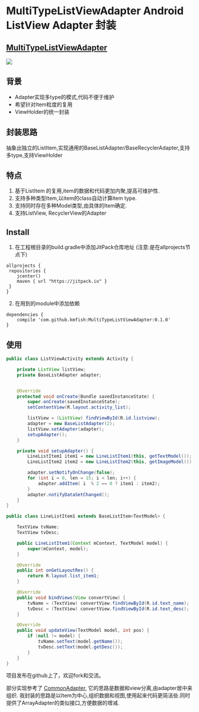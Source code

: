 # MultiTypeListViewAdapter Android ListView Adapter 封装

## [MultiTypeListViewAdapter](https://github.com/kmfish/MultiTypeListViewAdapter)

[![](https://jitpack.io/v/kmfish/MultiTypeListViewAdapter.svg)](https://jitpack.io/#kmfish/MultiTypeListViewAdapter)

## 背景
- Adapter实现多type的模式,代码不便于维护
- 希望针对Item粒度的复用
- ViewHolder的统一封装

## 封装思路
抽象出独立的ListItem,实现通用的BaseListAdapter/BaseRecyclerAdapter,支持多type,支持ViewHolder

## 特点
1. 基于ListItem 的复用,item的数据和代码更加内聚,提高可维护性.
2. 支持多种类型Item,以item的class自动计算item type.
3. 支持同时存在多种Model类型,由具体的Item确定.
4. 支持ListView, RecyclerView的Adapter

## Install
1. 在工程根目录的build.gradle中添加JitPack仓库地址 (注意:是在allprojects节点下)
```
allprojects {
 repositories {
    jcenter()
    maven { url "https://jitpack.io" }
 }
}
```
2. 在用到的module中添加依赖
```
dependencies {
    compile 'com.github.kmfish:MultiTypeListViewAdapter:0.1.0'
}
```


## 使用
```java
public class ListViewActivity extends Activity {

    private ListView listView;
    private BaseListAdapter adapter;


    @Override
    protected void onCreate(Bundle savedInstanceState) {
        super.onCreate(savedInstanceState);
        setContentView(R.layout.activity_list);

        listView = (ListView) findViewById(R.id.listview);
        adapter = new BaseListAdapter(2);
        listView.setAdapter(adapter);
        setupAdapter();
    }

    private void setupAdapter() {
        LineListItem1 item1 = new LineListItem1(this, getTextModel());
        LineListItem2 item2 = new LineListItem2(this, getImageModel());

        adapter.setNotifyOnChange(false);
        for (int i = 0, len = 15; i < len; i++) {
            adapter.addItem( i  % 2 == 0 ? item1 : item2);
        }
        adapter.notifyDataSetChanged();
    }
}

public class LineListItem1 extends BaseListItem<TextModel> {

    TextView tvName;
    TextView tvDesc;

    public LineListItem1(Context mContext, TextModel model) {
        super(mContext, model);
    }

    @Override
    public int onGetLayoutRes() {
        return R.layout.list_item1;
    }

    @Override
    public void bindViews(View convertView) {
        tvName = (TextView) convertView.findViewById(R.id.text_name);
        tvDesc = (TextView) convertView.findViewById(R.id.text_desc);
    }

    @Override
    public void updateView(TextModel model, int pos) {
        if (null != model) {
            tvName.setText(model.getName());
            tvDesc.setText(model.getDesc());
        }
    }
}
```

项目发布在github上了，欢迎fork和交流。

部分实现参考了 [CommonAdapter](https://github.com/tianzhijiexian/CommonAdapter), 它的思路是数据和view分离,由adapter居中来组织.
我封装的思路是以Item为中心,组织数据和视图,使用起来代码更简洁些.同时提供了ArrayAdapter的类似接口,方便数据的增减.





